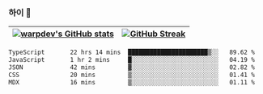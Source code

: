 
### 하이 👋
[![warpdev's GitHub stats](https://github-readme-stats.vercel.app/api?username=warpdev&show_icons=true&theme=vue-dark)](#) |[![GitHub Streak](https://github-readme-streak-stats.herokuapp.com/?user=warpdev&theme=dark)](#)
--- | --- |
<!--START_SECTION:waka-->

```txt
TypeScript       22 hrs 14 mins  ██████████████████████▒░░   89.62 %
JavaScript       1 hr 2 mins     █░░░░░░░░░░░░░░░░░░░░░░░░   04.19 %
JSON             42 mins         ▓░░░░░░░░░░░░░░░░░░░░░░░░   02.82 %
CSS              20 mins         ▒░░░░░░░░░░░░░░░░░░░░░░░░   01.41 %
MDX              16 mins         ▒░░░░░░░░░░░░░░░░░░░░░░░░   01.11 %
```

<!--END_SECTION:waka-->

<!--
**warpdev/warpdev** is a ✨ _special_ ✨ repository because its `README.md` (this file) appears on your GitHub profile.

Here are some ideas to get you started:

- 🔭 I’m currently working on ...
- 🌱 I’m currently learning ...
- 👯 I’m looking to collaborate on ...
- 🤔 I’m looking for help with ...
- 💬 Ask me about ...
- 📫 How to reach me: ...
- 😄 Pronouns: ...
- ⚡ Fun fact: ...
-->
